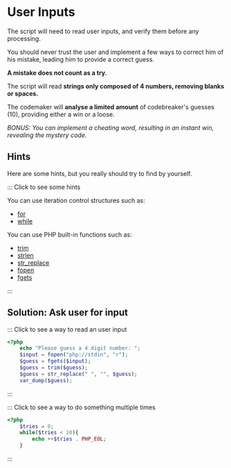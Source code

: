 # User Inputs

The script will need to read user inputs, and verify them before any processing.

You should never trust the user and implement a few ways to correct him of his mistake,
leading him to provide a correct guess.

**A mistake does not count as a try.**  

The script will read **strings only composed of 4 numbers, removing blanks or spaces.**

The codemaker will **analyse a limited amount** of codebreaker's guesses (10), providing either a win or a loose.  

_BONUS: You can implement a cheating word, resulting in an instant win, revealing the mystery code._  

## Hints

Here are some hints, but you really should try to find by yourself.

::: Click to see some hints

You can use iteration control structures such as:

- [for](https://www.php.net/manual/fr/control-structures.for.php)
- [while](https://www.php.net/manual/fr/control-structures.while.php)

You can use PHP built-in functions such as:

- [trim](https://www.php.net/manual/fr/function.trim.php)
- [strlen](https://www.php.net/manual/fr/function.strlen.php)
- [str_replace](https://www.php.net/manual/fr/function.str-replace.php)
- [fopen](https://www.php.net/manual/fr/function.fopen.php)
- [fgets](https://www.php.net/manual/fr/function.fgets.php)

:::

## Solution: Ask user for input

::: Click to see a way to read an user input

```php runnable
<?php
    echo "Please guess a 4 digit number: ";
    $input = fopen("php://stdin", "r");
    $guess = fgets($input);
    $guess = trim($guess);
    $guess = str_replace(" ", "", $guess);
    var_dump($guess);
```

:::

::: Click to see a way to do something multiple times

```php runnable
<?php
    $tries = 0;
    while($tries < 10){
        echo ++$tries . PHP_EOL;
    }
```

:::

